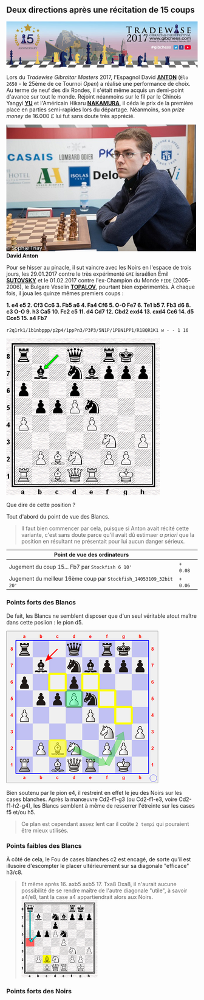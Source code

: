 ## Deux directions après une récitation de 15 coups

![](Logo_Gibraltar.jpg)

Lors du *Tradewise Gibraltar Masters* 2017, l'Espagnol David [**ANTON**][1] (`Elo 2650` - le 25ème de ce Tournoi *Open*) a réalisé une performance de choix. Au terme de neuf des dix Rondes, il s'était même acquis un demi-point d'avance sur tout le monde. Rejoint néanmoins sur le fil par le Chinois Yangyi [**YU**][2] et l'Américain Hikaru [**NAKAMURA**][3], il céda le prix de la première place en parties semi-rapides lors du départage. Néanmoins, son *prize money* de 16.000 £ lui fut sans doute très apprécié.

![](Anton.jpg "Photo : &copy; Sophie Triay")  
**David Anton**

Pour se hisser au pinacle, il sut vaincre avec les Noirs en l'espace de trois jours, les 29.01.2017 contre le très expérimenté `GMI` israélien Emil [**SUTOVSKY**][4] et le 01.02.2017 contre l'ex-Champion du Monde `FIDE` (2005-2006), le Bulgare Veselin [**TOPALOV**][5], pourtant bien expérimentés. &Agrave; chaque fois, il joua les quinze mêmes premiers coups :

**1. e4 e5 2. Cf3 Cc6 3. Fb5 a6 4. Fa4 Cf6 5. O-O Fe7 6. Te1 b5 7. Fb3 d6 8. c3 O-O 9. h3 Ca5 10. Fc2 c5 11. d4 Cd7 12. Cbd2 exd4 13. cxd4 Cc6 14. d5 Cce5 15. a4 Fb7**

`r2q1rk1/1b1nbppp/p2p4/1ppPn3/P3P3/5N1P/1PBN1PP1/R1BQR1K1 w - - 1 16`

![](Diag_00.png)

Que dire de cette position ?

Tout d'abord du point de vue des Blancs.

> Il faut bien commencer par cela, puisque si Anton avait récité cette variante, c'est sans doute parce qu'il avait dû estimaer *a priori* que la position en résultant ne présentait pour lui aucun danger sérieux.

| Point de vue des ordinateurs | &nbsp; |
| --- | --- |
| Jugement du coup 15... Fb7 par `Stockfish 6 10'` | `+ 0.08` |
| Jugement du meilleur 16ème coup par `Stockfish_14053109_32bit 20'` | `+ 0.06` |

### Points forts des Blancs

De fait, les Blancs ne semblent disposer que d'un seul véritable atout maître dans cette posiion : le pion d5.

![](Diag_01a.png)

Bien soutenu par le pion e4, il restreint en effet le jeu des Noirs sur les cases blanches. Après la man&oelig;uvre Cd2-f1-g3 (ou Cd2-f1-e3, voire Cd2-f1-h2-g4), les Blancs semblent à même de resserrer l'étreinte sur les cases f5 et/ou h5.

> Ce plan est cependant assez lent car il coûte `2 tempi` qui pouraient être mieux utilisés.

### Points faibles des Blancs

&Agrave; côté de cela, le Fou de cases blanches c2 est encagé, de sorte qu'il est illusoire d'escompter le placer ultérieurement sur sa diagonale "efficace" h3/c8.

> Et même après 16. axb5 axb5 17. Txa8 Dxa8, il n'aurait aucune possibilité de se rendre maître de l'autre diagonale "utile", à savoir a4/e8, tant la case a4 appartiendrait alors aux Noirs.  
> ![](Diag_01b.png)

### Points forts des Noirs




[1]: https://fr.wikipedia.org/wiki/David_Ant%C3%B3n_Guijarro
[2]: https://en.wikipedia.org/wiki/Yu_Yangyi
[3]: https://en.wikipedia.org/wiki/Hikaru_Nakamura
[4]: https://en.wikipedia.org/wiki/Emil_Sutovsky
[5]: https://en.wikipedia.org/wiki/Veselin_Topalov
